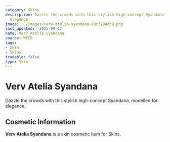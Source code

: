 ```yaml
---
category: Skins
description: Dazzle the crowds with this stylish high-concept Syandana, modelled for
  elegance.
image: ../images/verv-atelia-syandana-93c3298ec8.png
last_updated: '2025-09-17'
name: Verv Atelia Syandana
source: WFCD
tags:
- Skin
- Skins
tradable: false
type: Skin
---
```


# Verv Atelia Syandana

Dazzle the crowds with this stylish high-concept Syandana, modelled for elegance.

## Cosmetic Information

**Verv Atelia Syandana** is a skin cosmetic item for Skins.

